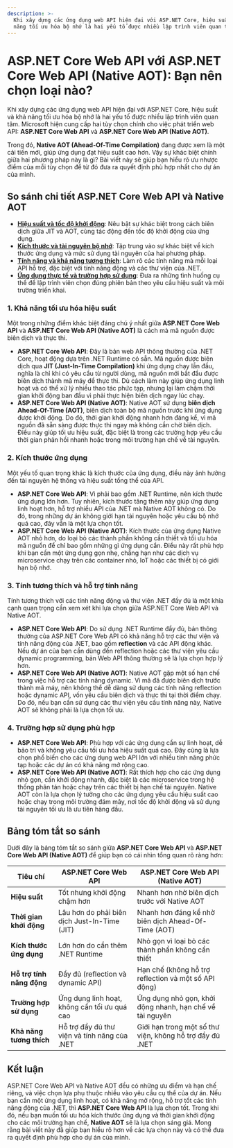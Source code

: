 ```yaml
---
description: >-
  Khi xây dựng các ứng dụng web API hiện đại với ASP.NET Core, hiệu suất và khả
  năng tối ưu hóa bộ nhớ là hai yếu tố được nhiều lập trình viên quan tâm.
---
```


# ASP.NET Core Web API với ASP.NET Core Web API (Native AOT): Bạn nên chọn loại nào?

Khi xây dựng các ứng dụng web API hiện đại với ASP.NET Core, hiệu suất và khả năng tối ưu hóa bộ nhớ là hai yếu tố được nhiều lập trình viên quan tâm. Microsoft hiện cung cấp hai tùy chọn chính cho việc phát triển web API: **ASP.NET Core Web API** và **ASP.NET Core Web API (Native AOT)**.

Trong đó, **Native AOT (Ahead-Of-Time Compilation)** đang được xem là một cải tiến mới, giúp ứng dụng đạt hiệu suất cao hơn. Vậy sự khác biệt chính giữa hai phương pháp này là gì? Bài viết này sẽ giúp bạn hiểu rõ ưu nhược điểm của mỗi tùy chọn để từ đó đưa ra quyết định phù hợp nhất cho dự án của mình.

## So sánh chi tiết ASP.NET Core Web API và Native AOT

* [**Hiệu suất và tốc độ khởi động**](asp.net-core-web-api-voi-asp.net-core-web-api-native-aot-ban-nen-chon-loai-nao.md#id-1.-kha-nang-toi-uu-hoa-hieu-suat): Nêu bật sự khác biệt trong cách biên dịch giữa JIT và AOT, cùng tác động đến tốc độ khởi động của ứng dụng.
* [**Kích thước và tài nguyên bộ nhớ**](asp.net-core-web-api-voi-asp.net-core-web-api-native-aot-ban-nen-chon-loai-nao.md#id-2.-kich-thuoc-ung-dung): Tập trung vào sự khác biệt về kích thước ứng dụng và mức sử dụng tài nguyên của hai phương pháp.
* [**Tính năng và khả năng tương thích**](asp.net-core-web-api-voi-asp.net-core-web-api-native-aot-ban-nen-chon-loai-nao.md#id-3.-tinh-tuong-thich-va-ho-tro-tinh-nang): Làm rõ các tính năng mà mỗi loại API hỗ trợ, đặc biệt với tính năng động và các thư viện của .NET.
* [**Ứng dụng thực tế và trường hợp sử dụng**](asp.net-core-web-api-voi-asp.net-core-web-api-native-aot-ban-nen-chon-loai-nao.md#id-4.-truong-hop-su-dung-phu-hop): Đưa ra những tình huống cụ thể để lập trình viên chọn đúng phiên bản theo yêu cầu hiệu suất và môi trường triển khai.

### **1. Khả năng tối ưu hóa hiệu suất**

Một trong những điểm khác biệt đáng chú ý nhất giữa **ASP.NET Core Web API** và **ASP.NET Core Web API (Native AOT)** là cách mà mã nguồn được biên dịch và thực thi.

* **ASP.NET Core Web API**: Đây là bản web API thông thường của .NET Core, hoạt động dựa trên .NET Runtime có sẵn. Mã nguồn được biên dịch qua **JIT (Just-In-Time Compilation)** khi ứng dụng chạy lần đầu, nghĩa là chỉ khi có yêu cầu từ người dùng, mã nguồn mới bắt đầu được biên dịch thành mã máy để thực thi. Dù cách làm này giúp ứng dụng linh hoạt và có thể xử lý nhiều thao tác phức tạp, nhưng lại làm chậm thời gian khởi động ban đầu vì phải thực hiện biên dịch ngay lúc chạy.
* **ASP.NET Core Web API (Native AOT)**: Native AOT sử dụng **biên dịch Ahead-Of-Time (AOT)**, biên dịch toàn bộ mã nguồn trước khi ứng dụng được khởi động. Do đó, thời gian khởi động nhanh hơn đáng kể, vì mã nguồn đã sẵn sàng được thực thi ngay mà không cần chờ biên dịch. Điều này giúp tối ưu hiệu suất, đặc biệt là trong các trường hợp yêu cầu thời gian phản hồi nhanh hoặc trong môi trường hạn chế về tài nguyên.

### **2. Kích thước ứng dụng**

Một yếu tố quan trọng khác là kích thước của ứng dụng, điều này ảnh hưởng đến tài nguyên hệ thống và hiệu suất tổng thể của API.

* **ASP.NET Core Web API**: Vì phải bao gồm .NET Runtime, nên kích thước ứng dụng lớn hơn. Tuy nhiên, kích thước tăng thêm này giúp ứng dụng linh hoạt hơn, hỗ trợ nhiều API của .NET mà Native AOT không có. Do đó, trong những dự án không giới hạn tài nguyên hoặc yêu cầu bộ nhớ quá cao, đây vẫn là một lựa chọn tốt.
* **ASP.NET Core Web API (Native AOT)**: Kích thước của ứng dụng Native AOT nhỏ hơn, do loại bỏ các thành phần không cần thiết và tối ưu hóa mã nguồn để chỉ bao gồm những gì ứng dụng cần. Điều này rất phù hợp khi bạn cần một ứng dụng gọn nhẹ, chẳng hạn như các dịch vụ microservice chạy trên các container nhỏ, IoT hoặc các thiết bị có giới hạn bộ nhớ.

### **3. Tính tương thích và hỗ trợ tính năng**

Tính tương thích với các tính năng động và thư viện .NET đầy đủ là một khía cạnh quan trọng cần xem xét khi lựa chọn giữa ASP.NET Core Web API và Native AOT.

* **ASP.NET Core Web API**: Do sử dụng .NET Runtime đầy đủ, bản thông thường của ASP.NET Core Web API có khả năng hỗ trợ các thư viện và tính năng động của .NET, bao gồm **reflection** và các API động khác. Nếu dự án của bạn cần dùng đến reflection hoặc các thư viện yêu cầu dynamic programming, bản Web API thông thường sẽ là lựa chọn hợp lý hơn.
* **ASP.NET Core Web API (Native AOT)**: Native AOT gặp một số hạn chế trong việc hỗ trợ các tính năng dynamic. Vì mã đã được biên dịch trước thành mã máy, nên không thể dễ dàng sử dụng các tính năng reflection hoặc dynamic API, vốn yêu cầu biên dịch và thực thi tại thời điểm chạy. Do đó, nếu bạn cần sử dụng các thư viện yêu cầu tính năng này, Native AOT sẽ không phải là lựa chọn tối ưu.

### **4. Trường hợp sử dụng phù hợp**

* **ASP.NET Core Web API**: Phù hợp với các ứng dụng cần sự linh hoạt, dễ bảo trì và không yêu cầu tối ưu hóa hiệu suất quá cao. Đây cũng là lựa chọn phổ biến cho các ứng dụng web API lớn với nhiều tính năng phức tạp hoặc các dự án có khả năng mở rộng cao.
* **ASP.NET Core Web API (Native AOT)**: Rất thích hợp cho các ứng dụng nhỏ gọn, cần khởi động nhanh, đặc biệt là các microservice trong hệ thống phân tán hoặc chạy trên các thiết bị hạn chế tài nguyên. Native AOT còn là lựa chọn lý tưởng cho các ứng dụng yêu cầu hiệu suất cao hoặc chạy trong môi trường đám mây, nơi tốc độ khởi động và sử dụng tài nguyên tối ưu là ưu tiên hàng đầu.

## **Bảng tóm tắt so sánh**

Dưới đây là bảng tóm tắt so sánh giữa **ASP.NET Core Web API** và **ASP.NET Core Web API (Native AOT)** để giúp bạn có cái nhìn tổng quan rõ ràng hơn:

| **Tiêu chí**              | **ASP.NET Core Web API**                     | **ASP.NET Core Web API (Native AOT)**                    |
| ------------------------- | -------------------------------------------- | -------------------------------------------------------- |
| **Hiệu suất**             | Tốt nhưng khởi động chậm hơn                 | Nhanh hơn nhờ biên dịch trước với Native AOT             |
| **Thời gian khởi động**   | Lâu hơn do phải biên dịch Just-In-Time (JIT) | Nhanh hơn đáng kể nhờ biên dịch Ahead-Of-Time (AOT)      |
| **Kích thước ứng dụng**   | Lớn hơn do cần thêm .NET Runtime             | Nhỏ gọn vì loại bỏ các thành phần không cần thiết        |
| **Hỗ trợ tính năng động** | Đầy đủ (reflection và dynamic API)           | Hạn chế (không hỗ trợ reflection và một số API động)     |
| **Trường hợp sử dụng**    | Ứng dụng linh hoạt, không cần tối ưu quá cao | Ứng dụng nhỏ gọn, khởi động nhanh, hạn chế về tài nguyên |
| **Khả năng tương thích**  | Hỗ trợ đầy đủ thư viện và tính năng của .NET | Giới hạn trong một số thư viện, không hỗ trợ đầy đủ .NET |

## **Kết luận**

ASP.NET Core Web API và Native AOT đều có những ưu điểm và hạn chế riêng, và việc chọn lựa phụ thuộc nhiều vào yêu cầu cụ thể của dự án. Nếu bạn cần một ứng dụng linh hoạt, có khả năng mở rộng, hỗ trợ tốt các tính năng động của .NET, thì **ASP.NET Core Web API** là lựa chọn tốt. Trong khi đó, nếu bạn muốn tối ưu hóa kích thước ứng dụng và thời gian khởi động cho các môi trường hạn chế, **Native AOT** sẽ là lựa chọn sáng giá. Mong rằng bài viết này đã giúp bạn hiểu rõ hơn về các lựa chọn này và có thể đưa ra quyết định phù hợp cho dự án của mình.
